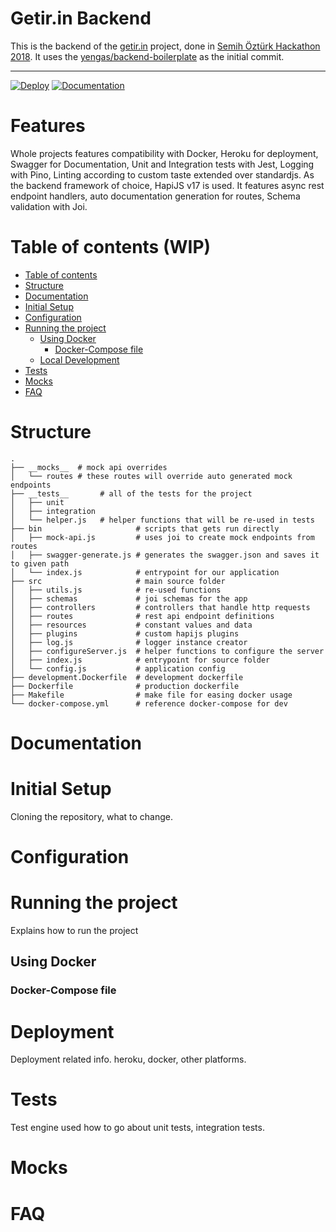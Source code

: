<div align="center>
    <img src="https://github.com/hapijs/hapi/raw/65944e55ea35189c68b2a5bd9f8cc039e5147961/images/17.png" alt="HapiJS Backend Boilerplate">
    <h1>Getir.in Backend</h1>
</div>

This is the backend of the [getir.in](https://github.com/getirin) project, done in [Semih Öztürk Hackathon 2018](http://hackathon.getir.com). It uses the [yengas/backend-boilerplate](https://github.com/Yengas/backend-boilerplate) as the initial commit. 

--------------------

[![Deploy](https://www.herokucdn.com/deploy/button.svg)](https://heroku.com/deploy?template=https://github.com/yengas/backend-boilerplate)
[![Documentation](	https://img.shields.io/swagger/valid/2.0/https/yengas-boilerplate.herokuapp.com/swagger.json.svg)](https://yengas-boilerplate.herokuapp.com/documentation)

# Features

Whole projects features compatibility with Docker, Heroku for deployment, Swagger for Documentation, Unit and Integration tests with Jest, Logging with Pino, Linting according to custom taste extended over standardjs. As the backend framework of choice, HapiJS v17 is used. It features async rest endpoint handlers, auto documentation generation for routes, Schema validation with Joi.

Table of contents (WIP)
=================

<!--ts-->
   * [Table of contents](#table-of-contents)
   * [Structure](#structure)
   * [Documentation](#documentation)
   * [Initial Setup](#initial-setup)
   * [Configuration](#configuration)
   * [Running the project](#running-the-project)
      * [Using Docker](#using-docker)
        * [Docker-Compose file](#docker-compose-file)
      * [Local Development](#local-files)
   * [Tests](#tests)
   * [Mocks](#mocks)
   * [FAQ](#faq)
<!--te-->

# Structure
```
.
├── __mocks__  # mock api overrides 
│   └── routes # these routes will override auto generated mock endpoints
├── __tests__       # all of the tests for the project
│   ├── unit        
│   ├── integration 
│   └── helper.js   # helper functions that will be re-used in tests
├── bin                     # scripts that gets run directly
│   ├── mock-api.js         # uses joi to create mock endpoints from routes
│   ├── swagger-generate.js # generates the swagger.json and saves it to given path
│   └── index.js            # entrypoint for our application
├── src                     # main source folder
│   ├── utils.js            # re-used functions
│   ├── schemas             # joi schemas for the app
│   ├── controllers         # controllers that handle http requests
│   ├── routes              # rest api endpoint definitions
│   ├── resources           # constant values and data
│   ├── plugins             # custom hapijs plugins
│   ├── log.js              # logger instance creator
│   ├── configureServer.js  # helper functions to configure the server
│   ├── index.js            # entrypoint for source folder
│   └── config.js           # application config
├── development.Dockerfile  # development dockerfile
├── Dockerfile              # production dockerfile
├── Makefile                # make file for easing docker usage
└── docker-compose.yml      # reference docker-compose for dev
```

# Documentation
# Initial Setup
Cloning the repository, what to change.
# Configuration
# Running the project
Explains how to run the project
## Using Docker
### Docker-Compose file
# Deployment
Deployment related info. heroku, docker, other platforms.
# Tests
Test engine used how to go about unit tests, integration tests. 
# Mocks
# FAQ

